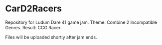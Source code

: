 # CarD2Racers
Repository for Ludum Dare 41 game jam. Theme: Combine 2 Incompatible Genres. Result: CCG Racer.

Files will be uploaded shortly after jam ends.
